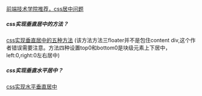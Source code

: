 [前端技术学院推荐，css居中问题](https://css-tricks.com/centering-css-complete-guide/)

##### css实现垂直居中的方法？
[css实现垂直居中的五种方法](https://www.qianduan.net/css-to-achieve-the-vertical-center-of-the-five-kinds-of-methods/)   (该方法方法三floater并不是包住content div,这个作者错误需要注意。方法四种设置top0和bottom0是块级元素上下居中，left:0,right:0左右居中)

##### css实现垂直水平居中？
[css实现水平垂直居中](https://www.cnblogs.com/mengfangui/archive/2017/07/24/7227486.html)